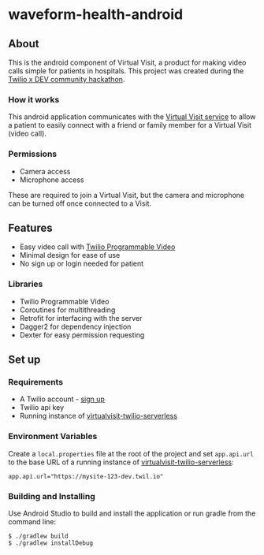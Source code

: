 # waveform-health-android

## About

This is the android component of Virtual Visit, a product for making video calls simple for patients in hospitals.
This project was created during the [Twilio x DEV community hackathon](https://dev.to/devteam/announcing-the-twilio-hackathon-on-dev-2lh8).

### How it works

This android application communicates with the [Virtual Visit service](https://virtualvisit-twilio-serverless-1113-dev.twil.io/room) to
allow a patient to easily connect with a friend or family member for a Virtual Visit (video call).


### Permissions

- Camera access
- Microphone access

These are required to join a Virtual Visit, but the camera and microphone can be turned off once connected to a Visit.


## Features

- Easy video call with [Twilio Programmable Video](https://www.twilio.com/docs/video)
- Minimal design for ease of use
- No sign up or login needed for patient

### Libraries

- Twilio Programmable Video
- Coroutines for multithreading
- Retrofit for interfacing with the server
- Dagger2 for dependency injection
- Dexter for easy permission requesting

## Set up

### Requirements

- A Twilio account - [sign up](https://www.twilio.com/try-twilio)
- Twilio api key
- Running instance of [virtualvisit-twilio-serverless](https://github.com/waveformhealth/virtualvisit-twilio-serverless)

### Environment Variables

Create a `local.properties` file at the root of the project and set `app.api.url` to the base URL of a running instance of [virtualvisit-twilio-serverless](https://github.com/waveformhealth/virtualvisit-twilio-serverless):

```plaintext
app.api.url="https://mysite-123-dev.twil.io"
```

### Building and Installing

Use Android Studio to build and install the application or run gradle from the command line:

    $ ./gradlew build
    $ ./gradlew installDebug
